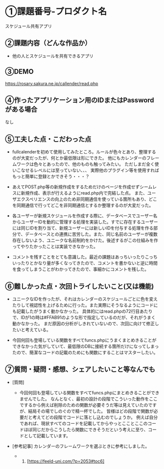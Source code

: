 # ①課題番号-プロダクト名

スケジュール共有アプリ

## ②課題内容（どんな作品か）

- 他の人とスケジュールを共有できるアプリ

## ③DEMO

https://rosary.sakura.ne.jp/callender/read.php

## ④作ったアプリケーション用のIDまたはPasswordがある場合

なし

## ⑤工夫した点・こだわった点

- fullcalenderを初めて使用してみたところ。ルールが色々とあり、整理するのが大変だったが、何とか最低限は形にできた。
  他にもカレンダーのフレームワークは色々とあったので、他のものも触ってみたい。
  ただしまだ全く使いこなせるレベルには至っていない、、、
  実際他のプラグイン等を使用すればもっと簡単に登録とかできそう・・・？

- あえてPOST.php等の新規作成をするためだけのページを作成せずシームレスに新規作成、表示が行えるようにread.php内で完結した点。
  また、ユーザエクスペリエンスの向上のため非同期通信を使っている箇所もあり、どこを同期通信で行ってどこを非同期通信とするか整理するのが大変だった。

- 各ユーザーが新規スケジュールを作成する際に、データベースでユーザー名からユーザーIDを動的に管理する処理を実装した。すでに存在するユーザーには同じIDを割り当て、新規ユーザーには新しいIDを付与する処理を作る部分で、データベースとの連携に苦労した。また、同じ名前のユーザーが複数存在しないよう、ユニークな名前制約をかけた。後述するがこの仕組みを作ってやりたかったことは実装できなかった。

- コメントを残すことをとても意識した。最近の課題はあっちいったりこっちいったりとかなり量が多くなってきたので、コメントを書かないと逆に時間を食ってしまうことがわかってきたので、事細かにコメントを残した。

## ⑥難しかった点・次回トライしたいこと(又は機能)

- ユニークなIDを作ったが、それはカレンダーのスケジュールごとに色を変えたりして視認性を上げるために行った。また実際にそうなるようにコードにも記載したがうまく動かなかった。
  具体的にはread.phpの72行目あたりで、IDが1の時は#FFAB91のような形で指定しているのだが、それがうまく動かなかった。
  まだ原因の分析がしきれていないので、次回に向けて修正したいと考えている。

- 今回何回も登場している関数をすべてfuncs.phpにうまくまとめきることができなかった気がしていて、最低限のDBに接続する箇所だけになってしまったので、簡潔なコードの記載のためにも関数にすることはマスターしたい。

## ⑦質問・疑問・感想、シェアしたいこと等なんでも

- [質問]
  - 今回何回も登場している関数をすべてfuncs.phpにまとめきることができませんでした。
    なんとなく、最初の設計の段階でこういった動作をここでするから例えば削除のための関数が必要そうだ等は見えていたのですが、結局その場でしのぐので精一杯でした。
    皆様はどの段階で関数が必要だと考えてどの段階でコードに落とし込むのでしょうか。
    例えば自分であれば、現状すべてのコードを記載してからやっとこことここのコードほぼ同じだからこうしたら関数にできそうだという考えに至り、コードとして記載しています。
    
- [参考記事]
  カレンダーのフレームワークを選ぶときに参考にしました。
  - 1. [https://feeld-uni.com/?p=2053#toc6]
